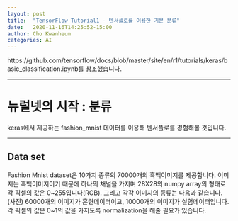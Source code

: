 ```yaml
---
layout: post
title:  "TensorFlow Tutorial1 - 텐서플로를 이용한 기본 분류"
date:   2020-11-16T14:25:52-15:00
author: Cho Kwanheum
categories: AI
---
```

<p> https://github.com/tensorflow/docs/blob/master/site/en/r1/tutorials/keras/basic_classification.ipynb를 참조했습니다.</p>
<hr>

<h1> 뉴럴넷의 시작 : 분류 </h1>
<p> keras에서 제공하는 fashion_mnist 데이터를 이용해 텐서플로를 경험해볼 것입니다.</p>
<hr>

<h2> Data set </h2>
<p> Fashion Mnist dataset은 10가지 종류의 70000개의 흑백이미지를 제공합니다. 이미지는 흑백이미지이기 때문에 하나의 채널을 가지며 28X28의 numpy array의 형태로 각 픽셀의 값은 0~255입니다(RGB). 그리고 각각 이미지의 종류는 다음과 같습니다. (사진) 
60000개의 이미지가 훈련데이터이고, 10000개의 이미지가 실험데이터입니다. 각 픽셀의 값은 0~1의 값을 가지도록 normalization을 해줄 필요가 있습니다. </p>



